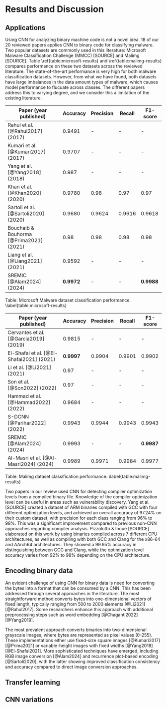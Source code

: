 # Results and Discussion

## Applications

Using CNN for analyzing binary machine code is not a novel idea. 18 of our 20 reviewed papers applies CNN to binary code for classifying malware. Two popular datasets are commonly used in this literature: Microsoft Malware Classification Challenge (MMCC) [SOURCE] and Malimg [SOURCE]. Table \ref{table:microsoft-results} and \ref{table:malimg-results} compares performance on these two datasets across the reviewed literature. The state-of-the-art performance is very high for both malware classification datasets. However, from what we have found, both datasets have large imbalances in the data amount types of malware, which causes model performance to flucuate across classes. The different papers address this to varying degree, and we consider this a limitation of the existing literature.

| Paper (year published)                  | Accuracy   | Precision | Recall | F1-score   |
| --------------------------------------- | ---------- | --------- | ------ | ---------- |
| Rahul et al. [@Rahul2017] (2017)        | 0.9491     | -         | -      | -          |
| Kumari et al. [@Kumari2017] (2017)      | 0.9707     | -         | -      | -          |
| Yang et al. [@Yang2018] (2018)          | 0.987      | -         | -      | -          |
| Khan et al. [@Khan2020] (2020)          | 0.9780     | 0.98      | 0.97   | 0.97       |
| Sartoli et al. [@Sartoli2020] (2020)    | 0.9680     | 0.9624    | 0.9616 | 0.9618     |
| Bouchaib & Bouhorma [@Prima2021] (2021) | 0.98       | 0.98      | 0.98   | 0.98       |
| Liang et al. [@Liang2021] (2021)        | 0.9592     | -         | -      | -          |
| SREMIC [@Alam2024] (2024)               | **0.9972** | -         | -      | **0.9988** |

Table: Microsoft Malware dataset classification performance. \label{table:microsoft-results}

| Paper (year published)                   | Accuracy   | Precision | Recall | F1-score   |
| ---------------------------------------- | ---------- | --------- | ------ | ---------- |
| Cervantes et al. [@Garcia2019] (2019)    | 0.9815     | -         | -      | -          |
| El-Shafai et al. [@El-Shafai2021] (2021) | **0.9997** | 0.9904    | 0.9901 | 0.9902     |
| Li et al. [@Li2021] (2021)               | 0.97       | -         | -      | -          |
| Son et al. [@Son2022] (2022)             | 0.97       | -         | -      | -          |
| Hammad et al. [@Hammad2022] (2022)       | 0.9684     | -         | -      | -          |
| S-DCNN [@Parihar2022] (2022)             | 0.9943     | 0.9944    | 0.9943 | 0.9943     |
| SREMIC [@Alam2024] (2024)                | 0.9993     | -         | -      | **0.9987** |
| Al-Masri et al. [@Al-Masri2024] (2024)   | 0.9989     | 0.9971    | 0.9984 | 0.9977     |

Table: Malimg dataset classification performance. \label{table:malimg-results}

Two papers in our review used CNN for detecting compiler optimization levels from a compiled binary file. Knowledge of the compiler optimization level can be useful in areas such as vulnerability discovery. Yang et al. [SOURCE] created a dataset of ARM binaries compiled with GCC with four different optimization levels, and achieved an overall accuracy of 97.24% on their custom dataset, with precision for each class ranging from 96% to 98%. This was a significant improvement compared to previous non-CNN approaches regarding compiler analysis. Pizzolotto & Inoue [SOURCE] elaborated on this work by using binaries compiled across 7 different CPU architectures, as well as compiling with both GCC and Clang for the x86-64 and AArch64 architectures. They showed a 99.95% accuracy in distinguishing between GCC and Clang, while the optimization level accuracy varies from 92% to 98% depending on the CPU architecture.

## Encoding binary data

An evident challenge of using CNN for binary data is need for converting the bytes into a format that can be consumed by a CNN. This has been addressed through several approaches in the literature. The most straightforward method converts bytes into one-dimensional vectors of fixed length, typically ranging from 500 to 2000 elements [@Li2021] [@Rahul2017]. Some researchers enhance this approach with additional preprocessing steps such as word embedding [@Chaganti2022] [@Yang2019].

The most prevalent approach converts binaries into two-dimensional grayscale images, where bytes are represented as pixel values (0-255). These implementations either use fixed-size square images [@Kumari2017] [@Prima2021] or variable-height images with fixed widths [@Yang2018] [@El-Shafai2021]. More sophisticated techniques have emerged, including RGB image conversion [@Alam2024] and recurrence plot-based encoding [@Sartoli2020], with the latter showing improved classification consistency and accuracy compared to direct image conversion approaches.

## Transfer learning

## CNN variations
